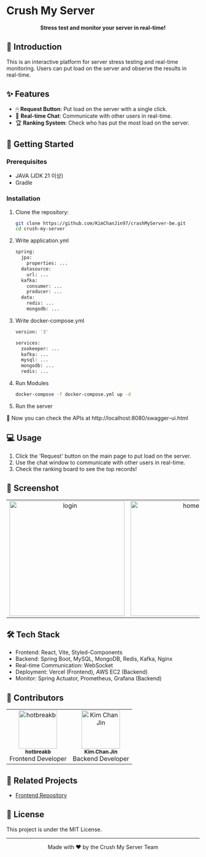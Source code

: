 # Crush My Server

<p align="center">
 <strong>Stress test and monitor your server in real-time!</strong>
</p>

## 🎯 Introduction

This is an interactive platform for server stress testing and real-time monitoring. Users can put load on the server and observe the results in real-time.

## ✨ Features

- 🖱 **Request Button**: Put load on the server with a single click.
- 💬 **Real-time Chat**: Communicate with other users in real-time.
- 🏆 **Ranking System**: Check who has put the most load on the server.

## 🚀 Getting Started

### Prerequisites

- JAVA (JDK 21 이상)
- Gradle

### Installation

1. Clone the repository:

   ```bash
   git clone https://github.com/KimChanJin97/crashMyServer-be.git
   cd crush-my-server
   ```

2. Write application.yml

   ```bash
   spring:
     jpa:
       properties: ...
     datasource:
       url: ...
     kafka:
       consumer: ...
       producer: ...
     data:
       redis: ...
       mongodb: ...
   ```

4. Write docker-compose.yml

   ```bash
   version: '3'

   services:
     zookeeper: ...
     kafka: ...
     mysql: ...
     mongodb: ...
     redis: ...
   ```

4. Run Modules

   ```bash
   docker-compose -f docker-compose.yml up -d
   ```

5. Run the server

🎉 Now you can check the APIs at http://localhost:8080/swagger-ui.html

## 💻 Usage

1. Click the 'Request' button on the main page to put load on the server.
2. Use the chat window to communicate with other users in real-time.
3. Check the ranking board to see the top records!

## 📸 Screenshot
<table>
  <tr>
    <td align="center">
        <img src="https://github.com/user-attachments/assets/2c05e23f-1442-435e-8496-86a9b0da46a5" width="300px;" alt="login"/>
    </td>
   <td align="center">
        <img src="https://github.com/user-attachments/assets/97d00edc-ce13-46ff-bb2f-4ab8423eed07" width="300px;" alt="home"/>
    </td>
  </tr>
</table>

## 🛠 Tech Stack

- Frontend: React, Vite, Styled-Components
- Backend: Spring Boot, MySQL, MongoDB, Redis, Kafka, Nginx
- Real-time Communication: WebSocket
- Deployment: Vercel (Frontend), AWS EC2 (Backend)
- Monitor: Spring Actuator, Prometheus, Grafana (Backend)

## 👥 Contributors

<table>
  <tr>
    <td align="center">
      <a href="https://github.com/hotbreakb">
        <img src="https://github.com/hotbreakb.png" width="100px;" alt="hotbreakb"/><br />
        <sub><b>hotbreakb</b></sub>
      </a><br />
      Frontend Developer
    </td>
    <td align="center">
      <a href="https://github.com/KimChanJin97">
        <img src="https://github.com/KimChanJin97.png" width="100px;" alt="Kim Chan Jin"/><br />
        <sub><b>Kim Chan Jin</b></sub>
      </a><br />
      Backend Developer
    </td>
  </tr>
</table>

## 🔗 Related Projects

- [Frontend Repository](https://github.com/KimChanJin97/crush-my-server-fe)

## 📄 License

This project is under the MIT License.

---

<p align="center">
  Made with ❤️ by the Crush My Server Team
</p>
